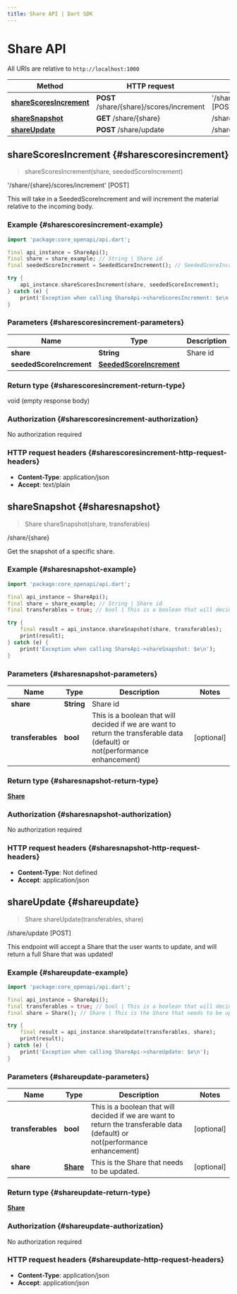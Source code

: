 ```yaml
---
title: Share API | Dart SDK
---
```


# Share API

All URIs are relative to `http://localhost:1000`

Method | HTTP request | Description
------------- | ------------- | -------------
[**shareScoresIncrement**](ShareApi#sharescoresincrement) | **POST** /share/\{share\}/scores/increment | '/share/\{share\}/scores/increment' [POST]
[**shareSnapshot**](ShareApi#sharesnapshot) | **GET** /share/\{share\} | /share/\{share\}
[**shareUpdate**](ShareApi#shareupdate) | **POST** /share/update | /share/update [POST]


## **shareScoresIncrement** {#sharescoresincrement}
> shareScoresIncrement(share, seededScoreIncrement)

'/share/\{share\}/scores/increment' [POST]

This will take in a SeededScoreIncrement and will increment the material relative to the incoming body.

### Example {#sharescoresincrement-example}
```dart
import 'package:core_openapi/api.dart';

final api_instance = ShareApi();
final share = share_example; // String | Share id
final seededScoreIncrement = SeededScoreIncrement(); // SeededScoreIncrement | 

try {
    api_instance.shareScoresIncrement(share, seededScoreIncrement);
} catch (e) {
    print('Exception when calling ShareApi->shareScoresIncrement: $e\n');
}
```

### Parameters {#sharescoresincrement-parameters}

Name | Type | Description  | Notes
------------- | ------------- | ------------- | -------------
 **share** | **String** | Share id | 
 **seededScoreIncrement** | [**SeededScoreIncrement**](../models/SeededScoreIncrement) |  | [optional] 

### Return type {#sharescoresincrement-return-type}

void (empty response body)

### Authorization {#sharescoresincrement-authorization}

No authorization required

### HTTP request headers {#sharescoresincrement-http-request-headers}

 - **Content-Type**: application/json
 - **Accept**: text/plain

## **shareSnapshot** {#sharesnapshot}
> Share shareSnapshot(share, transferables)

/share/\{share\}

Get the snapshot of a specific share.

### Example {#sharesnapshot-example}
```dart
import 'package:core_openapi/api.dart';

final api_instance = ShareApi();
final share = share_example; // String | Share id
final transferables = true; // bool | This is a boolean that will decided if we are want to return the transferable data (default) or not(performance enhancement)

try {
    final result = api_instance.shareSnapshot(share, transferables);
    print(result);
} catch (e) {
    print('Exception when calling ShareApi->shareSnapshot: $e\n');
}
```

### Parameters {#sharesnapshot-parameters}

Name | Type | Description  | Notes
------------- | ------------- | ------------- | -------------
 **share** | **String** | Share id | 
 **transferables** | **bool** | This is a boolean that will decided if we are want to return the transferable data (default) or not(performance enhancement) | [optional] 

### Return type {#sharesnapshot-return-type}

[**Share**](../models/Share)

### Authorization {#sharesnapshot-authorization}

No authorization required

### HTTP request headers {#sharesnapshot-http-request-headers}

 - **Content-Type**: Not defined
 - **Accept**: application/json

## **shareUpdate** {#shareupdate}
> Share shareUpdate(transferables, share)

/share/update [POST]

This endpoint will accept a Share that the user wants to update, and will return a full Share that was updated!

### Example {#shareupdate-example}
```dart
import 'package:core_openapi/api.dart';

final api_instance = ShareApi();
final transferables = true; // bool | This is a boolean that will decided if we are want to return the transferable data (default) or not(performance enhancement)
final share = Share(); // Share | This is the Share that needs to be updated.

try {
    final result = api_instance.shareUpdate(transferables, share);
    print(result);
} catch (e) {
    print('Exception when calling ShareApi->shareUpdate: $e\n');
}
```

### Parameters {#shareupdate-parameters}

Name | Type | Description  | Notes
------------- | ------------- | ------------- | -------------
 **transferables** | **bool** | This is a boolean that will decided if we are want to return the transferable data (default) or not(performance enhancement) | [optional] 
 **share** | [**Share**](../models/Share) | This is the Share that needs to be updated. | [optional] 

### Return type {#shareupdate-return-type}

[**Share**](../models/Share)

### Authorization {#shareupdate-authorization}

No authorization required

### HTTP request headers {#shareupdate-http-request-headers}

 - **Content-Type**: application/json
 - **Accept**: application/json


